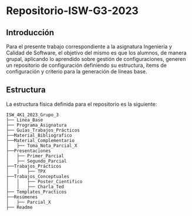 # Repositorio-ISW-G3-2023

## Introducción

Para el presente trabajo correspondiente a la asignatura Ingeniería y Calidad de Software, el objetivo del mismo es que los alumnos, de manera grupal, aplicando lo aprendido sobre gestión de configuraciones, generen un repositorio de configuración definiendo su estructura, ítems de configuración y criterio para la generación de líneas base.

## Estructura

La estructura física definida para el repositorio es la siguiente:
```
ISW_4K1_2023_Grupo_3
├── Linea_Base
├── Programa_Asignatura
├── Guías_Trabajos_Prácticos
├──Material_Bibliografico
├──Material_Complementario
│   ├── Toma_Nota_Parcial_X
├──Presentaciones
│   ├── Primer_Parcial
│   ├── Segundo_Parcial
├──Trabajos_Prácticos
│   │   ├── TPX
├──Trabajos_Conceptuales
│   │   ├── Poster_Cientifico
│   │   ├── Charla_Ted
├── Templates_Practicos
├──Resúmenes
│   ├── Parcial_X
├── Readme
```





